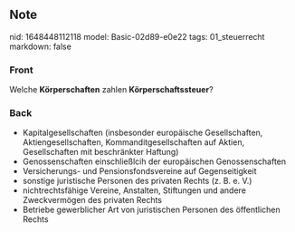 ## Note
nid: 1648448112118
model: Basic-02d89-e0e22
tags: 01_steuerrecht
markdown: false

### Front
Welche <b>Körperschaften</b> zahlen <b>Körperschaftssteuer</b>?

### Back
<ul>
  <li>Kapitalgesellschaften (insbesonder europäische
  Gesellschaften, Aktiengesellschaften, Kommanditgesellschaften auf
  Aktien, Gesellschaften mit beschränkter Haftung)
  <li>Genossenschaften einschließlcih der europäischen
  Genossenschaften
  <li>Versicherungs- und Pensionsfondsvereine auf Gegenseitigkeit
  <li>sonstige juristische Personen des privaten Rechts (z. B. e.
  V.)
  <li>nichtrechtsfähige Vereine, Anstalten, Stiftungen und andere
  Zweckvermögen des privaten Rechts
  <li>Betriebe gewerblicher Art von juristischen Personen des
  öffentlichen Rechts
</ul>
